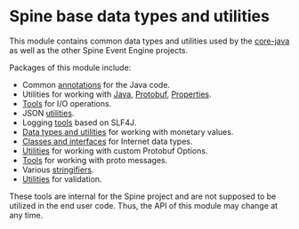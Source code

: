 # Spine base data types and utilities

This module contains common data types and utilities used by the 
[core-java](https://github.com/SpineEventEngine/core-java) as well as the other Spine Event Engine
projects.

Packages of this module include:

* Common [annotations](annotation) for the Java code.
* Utilities for working with [Java](code/java), [Protobuf](code/proto), 
[Properties](code/properties).
* [Tools](io) for I/O operations.
* JSON [utilities](json).
* Logging [tools](logging) based on SLF4J.
* [Data types and utilities](money) for working with monetary values.
* [Classes and interfaces](net) for Internet data types.
* [Utilities](option) for working with custom Protobuf Options.
* [Tools](protobuf) for working with proto messages.
* Various [stringifiers](string).
* [Utilities](validate) for validation.

These tools are internal for the Spine project and are not supposed to be utilized in the end user
code. Thus, the API of this module may change at any time.